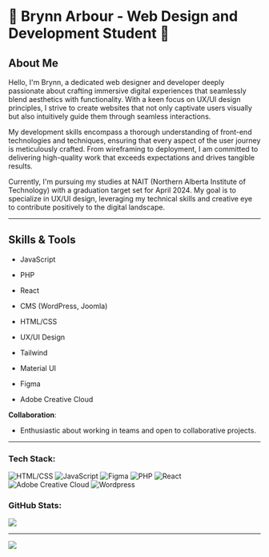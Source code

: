 # 🌱 Brynn Arbour - Web Design and Development Student 🌱


## About Me


Hello, I'm Brynn, a dedicated web designer and developer deeply passionate about crafting immersive digital experiences that seamlessly blend aesthetics with functionality. With a keen focus on UX/UI design principles, I strive to create websites that not only captivate users visually but also intuitively guide them through seamless interactions.

My development skills encompass a thorough understanding of front-end technologies and techniques, ensuring that every aspect of the user journey is meticulously crafted. From wireframing to deployment, I am committed to delivering high-quality work that exceeds expectations and drives tangible results. 

Currently, I'm pursuing my studies at NAIT (Northern Alberta Institute of Technology) with a graduation target set for April 2024. My goal is to specialize in UX/UI design, leveraging my technical skills and creative eye to contribute positively to the digital landscape. 

---

## Skills & Tools

- JavaScript
- PHP
- React
- CMS (WordPress, Joomla)

- HTML/CSS
- UX/UI Design
- Tailwind
- Material UI
- Figma
- Adobe Creative Cloud

**Collaboration**:
- Enthusiastic about working in teams and open to collaborative projects.

---  

### Tech Stack:
![HTML/CSS](https://img.shields.io/badge/HTML/CSS-BDC4A7?style=flat)
![JavaScript](https://img.shields.io/badge/JavaScript-3C6E71?style=flat)
![Figma](https://img.shields.io/badge/Figma-8C7284?style=flat)
![PHP](https://img.shields.io/badge/PHP-CB793A?style=flat)
![React](https://img.shields.io/badge/React-BDC4A7?style=flat)
![Adobe Creative Cloud](https://img.shields.io/badge/Adobe%20Creative%20Cloud-3C6E71?style=flat)
![Wordpress](https://img.shields.io/badge/Wordpress-8C7284?style=flat)


### GitHub Stats:
![](https://github-readme-stats.vercel.app/api/top-langs/?username=brynnarbour&theme=dark&hide_border=true&include_all_commits=false&count_private=false&layout=compact)

---
[![](https://visitcount.itsvg.in/api?id=brynnarbour&icon=0&color=0)](https://visitcount.itsvg.in)

<!-- Proudly created with GPRM ( https://gprm.itsvg.in ) -->
